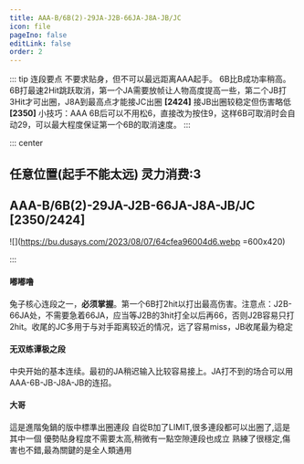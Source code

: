 ```yaml
---
title: AAA-B/6B(2)-29JA-J2B-66JA-J8A-JB/JC
icon: file
pageIno: false
editLink: false
order: 2
---
```


::: tip 连段要点
不要求贴身，但不可以最远距离AAA起手。
6B比B成功率稍高。6B打最速2Hit跳跃取消，第一个JA需要放帧让人物高度提高一些，第二个JB打3Hit才可出圈，J8A到最高点才能接JC出圈 **[2424]** 接JB出圈较稳定但伤害略低 **[2350]**
小技巧：AAA 6B后可以不用松6，直接改为按住9，这样6B可取消时会自动29，可以最大程度保证第一个6B的取消速度。
:::

::: center
## **任意位置(起手不能太远) 灵力消费:3**
## **AAA-B/6B(2)-29JA-J2B-66JA-J8A-JB/JC [2350/2424]**

![](https://bu.dusays.com/2023/08/07/64cfea96004d6.webp =600x420)

:::


#### **嘟嘟噜**
兔子核心连段之一，**必须掌握**。第一个6B打2hit以打出最高伤害。注意点：J2B-66JA处，不需要急着66JA，应当等J2B的3hit打全以后再66，否则J2B容易只打2hit。收尾的JC多用于与对手距离较近的情况，远了容易miss，JB收尾最为稳定

#### **无双练谭极之段**
中央开始的基本连续。最初的JA稍迟输入比较容易接上。JA打不到的场合可以用AAA-6B-JB-J8A-JB的连招。


#### **大哥**
這是進階兔鍋的版中標準出圈連段 
自從B加了LIMIT,很多連段都可以出圈了,這是其中一個 
優勢貼身程度不需要太高,稍微有一點空隙連段也成立 
熟練了很穩定,傷害也不錯,最為關鍵的是全人類通用